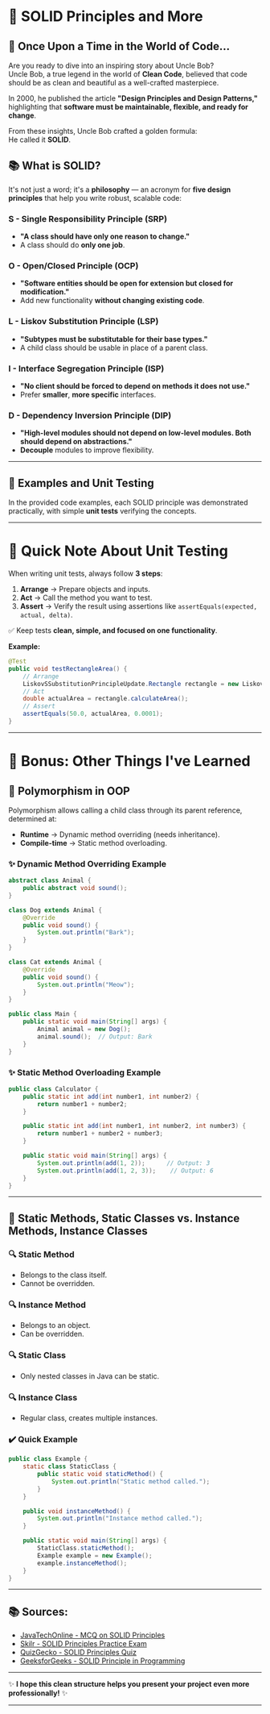
# 🌟 SOLID Principles and More

## 🌈 Once Upon a Time in the World of Code...

Are you ready to dive into an inspiring story about Uncle Bob?  
Uncle Bob, a true legend in the world of **Clean Code**, believed that code should be as clean and beautiful as a well-crafted masterpiece.

In 2000, he published the article **"Design Principles and Design Patterns,"** highlighting that **software must be maintainable, flexible, and ready for change**.

From these insights, Uncle Bob crafted a golden formula:  
He called it **SOLID**.

## 📚 What is SOLID?

It's not just a word; it's a **philosophy** — an acronym for **five design principles** that help you write robust, scalable code:

### S - Single Responsibility Principle (SRP)
- **"A class should have only one reason to change."**
- A class should do **only one job**.

### O - Open/Closed Principle (OCP)
- **"Software entities should be open for extension but closed for modification."**
- Add new functionality **without changing existing code**.

### L - Liskov Substitution Principle (LSP)
- **"Subtypes must be substitutable for their base types."**
- A child class should be usable in place of a parent class.

### I - Interface Segregation Principle (ISP)
- **"No client should be forced to depend on methods it does not use."**
- Prefer **smaller**, **more specific** interfaces.

### D - Dependency Inversion Principle (DIP)
- **"High-level modules should not depend on low-level modules. Both should depend on abstractions."**
- **Decouple** modules to improve flexibility.

---

## 📄 Examples and Unit Testing

In the provided code examples, each SOLID principle was demonstrated practically, with simple **unit tests** verifying the concepts.

---

# 🧪 Quick Note About Unit Testing

When writing unit tests, always follow **3 steps**:
1. **Arrange** → Prepare objects and inputs.
2. **Act** → Call the method you want to test.
3. **Assert** → Verify the result using assertions like `assertEquals(expected, actual, delta)`.

✅ Keep tests **clean, simple, and focused on one functionality**.

**Example:**
```java
@Test
public void testRectangleArea() {
    // Arrange
    LiskovSSubstitutionPrincipleUpdate.Rectangle rectangle = new LiskovSSubstitutionPrincipleUpdate.Rectangle(5, 10);
    // Act
    double actualArea = rectangle.calculateArea();
    // Assert
    assertEquals(50.0, actualArea, 0.0001);
}
```

---

# 🌟 Bonus: Other Things I've Learned

## 🔹 Polymorphism in OOP

Polymorphism allows calling a child class through its parent reference, determined at:

- **Runtime** → Dynamic method overriding (needs inheritance).
- **Compile-time** → Static method overloading.

### ✨ Dynamic Method Overriding Example
```java
abstract class Animal {
    public abstract void sound();
}

class Dog extends Animal {
    @Override
    public void sound() {
        System.out.println("Bark");
    }
}

class Cat extends Animal {
    @Override
    public void sound() {
        System.out.println("Meow");
    }
}

public class Main {
    public static void main(String[] args) {
        Animal animal = new Dog();
        animal.sound();  // Output: Bark
    }
}
```

### ✨ Static Method Overloading Example
```java
public class Calculator {
    public static int add(int number1, int number2) {
        return number1 + number2;
    }

    public static int add(int number1, int number2, int number3) {
        return number1 + number2 + number3;
    }

    public static void main(String[] args) {
        System.out.println(add(1, 2));      // Output: 3
        System.out.println(add(1, 2, 3));    // Output: 6
    }
}
```

---

## 🔹 Static Methods, Static Classes vs. Instance Methods, Instance Classes

### 🔍 Static Method
- Belongs to the class itself.
- Cannot be overridden.

### 🔍 Instance Method
- Belongs to an object.
- Can be overridden.

### 🔍 Static Class
- Only nested classes in Java can be static.

### 🔍 Instance Class
- Regular class, creates multiple instances.

### ✔️ Quick Example
```java
public class Example {
    static class StaticClass {
        public static void staticMethod() {
            System.out.println("Static method called.");
        }
    }

    public void instanceMethod() {
        System.out.println("Instance method called.");
    }

    public static void main(String[] args) {
        StaticClass.staticMethod();
        Example example = new Example();
        example.instanceMethod();
    }
}
```

---

## 📚 Sources:
- [JavaTechOnline - MCQ on SOLID Principles](https://javatechonline.com/mcq-on-solid-principles-practice-test/)
- [Skilr - SOLID Principles Practice Exam](https://www.skilr.com/solid-principles-practice-exam)
- [QuizGecko - SOLID Principles Quiz](https://quizgecko.com/learn/solid-principles-quiz-o6uhap)
- [GeeksforGeeks - SOLID Principle in Programming](https://www.geeksforgeeks.org/solid-principle-in-programming-understand-with-real-life-examples/)

---

✨ **I hope this clean structure helps you present your project even more professionally!** ✨

---
